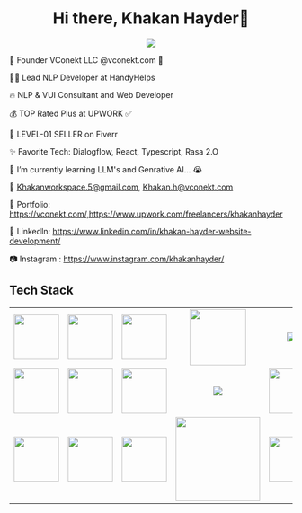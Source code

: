 <body>
  <div align="center">
    <h1> Hi there, Khakan Hayder👋<a href="https://vconekt.com/"></h1>
  </div>
<p align="center">
<a href="https://vconekt.com/"><img src="https://readme-typing-svg.herokuapp.com/?lines=NLP+and+Web+Developer;Mern+Stack+Developer&font=Roboto&size=26&duration=3500&pause=500&center=true&width=500&height=50&color=eab676"></a>
	

🤵 Founder VConekt LLC @vconekt.com 🤖
	
👨‍💻 Lead NLP Developer at HandyHelps

🔥 NLP & VUI Consultant and Web Developer 
	
💰 TOP Rated Plus at UPWORK ✅

💸 LEVEL-01 SELLER on Fiverr

✨ Favorite Tech: Dialogflow, React, Typescript, Rasa 2.O

📓 I’m currently learning LLM's and Genrative AI... 😭

📧 Khakanworkspace.5@gmail.com, Khakan.h@vconekt.com

🎨 Portfolio: https://vconekt.com/,https://www.upwork.com/freelancers/khakanhayder

💼 LinkedIn: https://www.linkedin.com/in/khakan-hayder-website-development/

📷 Instagram : https://www.instagram.com/khakanhayder/
 
<h2>Tech Stack</h2>

<table width="100">
    <tr>
        <td align='center' width="200">
            <img src="https://www.svgrepo.com/show/353648/dialogflow.svg" width="80">
	</td>
        <td align='center' width="200">
            <img src="https://upload.wikimedia.org/wikipedia/commons/thumb/c/cb/Google_Assistant_logo.svg/1200px-Google_Assistant_logo.svg.png" width="80">
        </td>
        <td align='center' width="200">
            <img src="https://github.com/abranhe/programming-languages-logos/blob/master/src/javascript/javascript.svg" width="80">
        </td>
        <td align='center' width="200">
            <img src="https://fiverr-res.cloudinary.com/npm-assets/layout-server/fiverr-og-logo.5fd6463.png" width="100">
        </td>
        <td align='center' width="200">
            <img src="https://www.vectorlogo.zone/logos/reactjs/reactjs-ar21.svg">
        </td>
    </tr>
 
  <tr>
        <td align='center'>
            <img src="https://upload.wikimedia.org/wikipedia/commons/thumb/3/38/HTML5_Badge.svg/600px-HTML5_Badge.svg.png" width="80">
        </td>
        <td align='center'>
            <img src="https://upload.wikimedia.org/wikipedia/commons/thumb/4/4c/Typescript_logo_2020.svg/1200px-Typescript_logo_2020.svg.png" width="80">
        </td>
        <td align='center'>
            <img src="https://github.com/bestofjs/bestofjs-webui/blob/master/public/logos/vscode.svg" width="80">
        </td>
        <td align='center'>
            <img src="https://download.logo.wine/logo/Amazon_Alexa/Amazon_Alexa-Logo.wine.png">
        </td>  
        <td align='center'>
            <img src="https://www.vectorlogo.zone/logos/php/php-ar21.svg" width="80">
        </td>
    </tr>
    <tr>
        <td align='center'>
            <img src="https://upload.wikimedia.org/wikipedia/commons/thumb/9/99/Unofficial_Windows_logo_variant_-_2002%E2%80%932012_%28Multicolored%29.svg/1280px-Unofficial_Windows_logo_variant_-_2002%E2%80%932012_%28Multicolored%29.svg.png" width="80">
        </td>
        <td align='center'>
            <img src="https://upload.wikimedia.org/wikipedia/commons/thumb/9/93/Wordpress_Blue_logo.png/1280px-Wordpress_Blue_logo.png" width="80">
        </td>
        <td align='center'>
            <img src="https://seeklogo.com/images/S/shopify-logo-EC1676D137-seeklogo.com.png" width="80">
        </td>
        <td align='center'>
            <img src="https://www.vectorlogo.zone/logos/nodejs/nodejs-horizontal.svg" width="150">
        </td>
        <td align='center'>
            <img src="https://upload.wikimedia.org/wikipedia/commons/thumb/e/ee/.NET_Core_Logo.svg/1200px-.NET_Core_Logo.svg.png" width="80">
        </td>
    </tr>
</table>

</p>

 </p>
 
<br>
